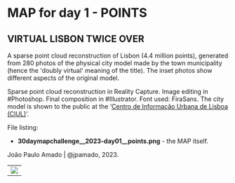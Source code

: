 <h1>MAP for day 1 - POINTS</h1>
<h2>VIRTUAL LISBON TWICE OVER</h2> 
<p>A sparse point cloud reconstruction of Lisbon (4.4 million points), generated from 280 photos of the physical city model made by the town municipality  (hence the 'doubly virtual' meaning of the title). The inset photos show different aspects of the original model.</p>
<p>Sparse point cloud reconstruction in Reality Capture. Image editing in #Photoshop. Final composition in #Illustrator. Font used: FiraSans.  The city model is shown to the public at the ‘<a href="https://informacoeseservicos.lisboa.pt/contactos/diretorio-da-cidade/centro-de-informacao-urbana-de-lisboa">Centro de Informação Urbana de Lisboa (CIUL)</a>’.</p>
<p>File listing:</p>
<ul>
<li><b>30daymapchallenge__2023-day01__points.png</b> - the MAP itself.</li>
</ul>
<p>João Paulo Amado | @jpamado, 2023.</p>
<table>
<tr>
<td style="border:thin #000">
<img src="30daymapchallenge__2023-day01__points.png" width=auto>
</td>
</tr>
</table>

